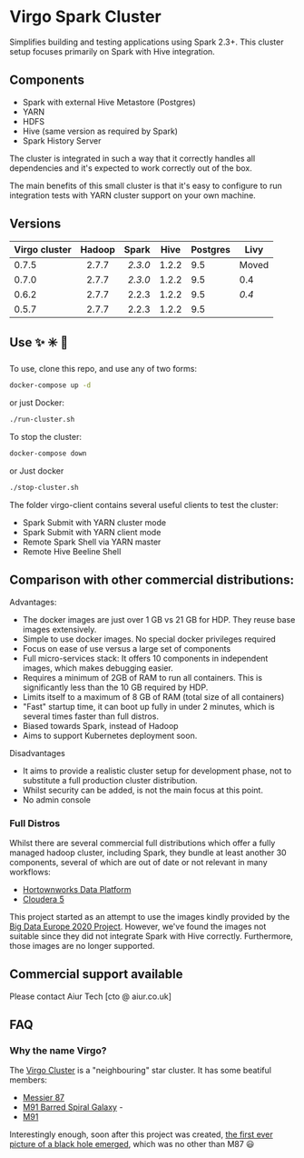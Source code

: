 # Virgo Spark Cluster

Simplifies building and testing applications using Spark 2.3+.
This cluster setup focuses primarily on Spark with Hive integration.

## Components  

* Spark with external Hive Metastore (Postgres)
* YARN
* HDFS
* Hive (same version as required by Spark)
* Spark History Server

The cluster is integrated in such a way that it correctly handles all dependencies and it's expected to work correctly out of the box.

The main benefits of this small cluster is that it's easy to configure to run integration tests with YARN cluster support on your own machine.

## Versions

| Virgo cluster | Hadoop   | Spark  | Hive  | Postgres | Livy     |
| ------------- |:--------:| ------:|-------|----------|----------|
| 0.7.5         | 2.7.7    | *2.3.0*  | 1.2.2 | 9.5    | Moved    |
| 0.7.0         | 2.7.7    | *2.3.0*  | 1.2.2 | 9.5    | 0.4      |
| 0.6.2         | 2.7.7    | 2.2.3  | 1.2.2 | 9.5      | *0.4*    |
| 0.5.7         | 2.7.7    | 2.2.3  | 1.2.2 | 9.5      |          |  

## Use :sparkles: :eight_spoked_asterisk: :dizzy:

To use, clone this repo, and use any of two forms:


```bash
docker-compose up -d
```

or just Docker:

```bash
./run-cluster.sh
```

To stop the cluster:

```bash
docker-compose down
```
or Just docker

```bash
./stop-cluster.sh
```

The folder virgo-client contains several useful clients to test the cluster:

* Spark Submit with YARN cluster mode
* Spark Submit with YARN client mode
* Remote Spark Shell via YARN master
* Remote Hive Beeline Shell

## Comparison with other commercial distributions:

Advantages:

* The docker images are just over 1 GB vs 21 GB for HDP. They reuse base images extensively.
* Simple to use docker images. No special docker privileges required
* Focus on ease of use versus a large set of components
* Full micro-services stack: It offers 10 components in independent images, which makes debugging easier.
* Requires a minimum of 2GB of RAM to run all containers. This is significantly less than the 10 GB required by HDP.
* Limits itself to a maximum of 8 GB of RAM (total size of all containers)
* "Fast" startup time, it can boot up fully in under 2 minutes, which is several times faster than full distros.
* Biased towards Spark, instead of Hadoop
* Aims to support Kubernetes deployment soon.

Disadvantages

* It aims to provide a realistic cluster setup for development phase, not to substitute a full production cluster distribution.
* Whilst security can be added, is not the main focus at this point.
* No admin console

### Full Distros

Whilst there are several commercial full distributions which offer a fully managed hadoop cluster, including Spark, they bundle at least another 30 components, several of which are out of date or not relevant in many workflows:

* [Hortownworks Data Platform](https://docs.hortonworks.com/HDPDocuments/HDP2/HDP-2.6.5/bk_release-notes/content/comp_versions.html) 
* [Cloudera 5](https://www.cloudera.com/documentation/enterprise/release-notes/topics/cdh_vd_cdh_package_tarball_516.html#cm_vd_cdh_package_tarball_515)

This project started as an attempt to use the images kindly provided by the [Big Data Europe 2020 Project](https://hub.docker.com/u/bde2020).
However, we've found the images not suitable since they did not integrate Spark with Hive correctly.
Furthermore, those images are no longer supported.

## Commercial support available

Please contact Aiur Tech [cto @ aiur.co.uk]

## FAQ

### Why the name Virgo?

The [Virgo Cluster](https://en.wikipedia.org/wiki/Virgo_Cluster) is a "neighbouring" star cluster. 
It has some beatiful members:

* [Messier 87](https://www.messier-objects.com/messier-87-virgo-a/)
* [M91 Barred Spiral Galaxy](http://www.messier-objects.com/wp-content/uploads/2015/08/Messier-91.jpg) -
*  [M91](https://www.messier-objects.com/messier-91/)

Interestingly enough, soon after this project was created, [the first ever picture of a black hole emerged](https://www.bbc.co.uk/news/science-environment-47873592), which was no other than M87 :smiley:
